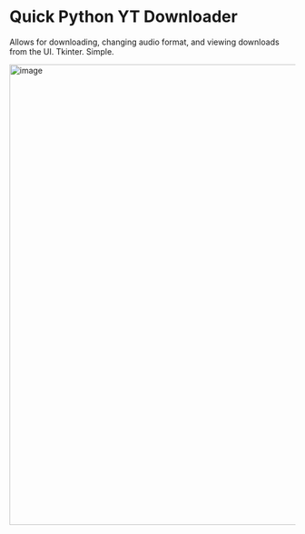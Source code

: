 # Quick Python YT Downloader
Allows for downloading, changing audio format, and viewing downloads from the UI. Tkinter. Simple.




<img width="810" alt="image" src="https://github.com/brycemcole/yt-dl/assets/92781264/011534d1-117c-456b-a35c-e0e0c5810979">

